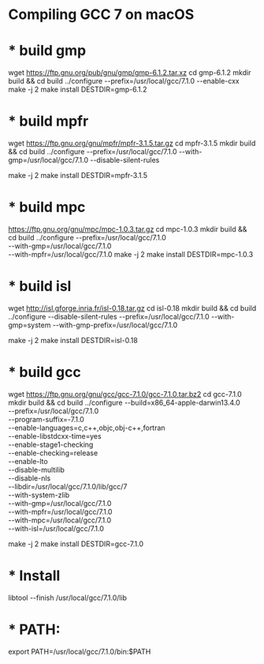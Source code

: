# Compiling GCC 7 on macOS

# * build gmp
wget https://ftp.gnu.org/pub/gnu/gmp/gmp-6.1.2.tar.xz
cd gmp-6.1.2
mkdir build && cd build
../configure --prefix=/usr/local/gcc/7.1.0 --enable-cxx
make -j 2
make install DESTDIR=gmp-6.1.2

# * build mpfr
wget https://ftp.gnu.org/gnu/mpfr/mpfr-3.1.5.tar.gz
cd mpfr-3.1.5
mkdir build && cd build
../configure --prefix=/usr/local/gcc/7.1.0 --with-gmp=/usr/local/gcc/7.1.0 --disable-silent-rules

make -j 2
make install DESTDIR=mpfr-3.1.5

# * build mpc
https://ftp.gnu.org/gnu/mpc/mpc-1.0.3.tar.gz
cd mpc-1.0.3
mkdir build && cd build
../configure  --prefix=/usr/local/gcc/7.1.0 \
              --with-gmp=/usr/local/gcc/7.1.0 \
              --with-mpfr=/usr/local/gcc/7.1.0
make -j 2
make install DESTDIR=mpc-1.0.3

# * build isl
wget http://isl.gforge.inria.fr/isl-0.18.tar.gz
cd isl-0.18
mkdir build && cd build
../configure --disable-silent-rules --prefix=/usr/local/gcc/7.1.0 --with-gmp=system --with-gmp-prefix=/usr/local/gcc/7.1.0

make -j 2
make install DESTDIR=isl-0.18

# * build gcc
wget https://ftp.gnu.org/gnu/gcc/gcc-7.1.0/gcc-7.1.0.tar.bz2
cd gcc-7.1.0
mkdir build && cd build
../configure  --build=x86_64-apple-darwin13.4.0 \
              --prefix=/usr/local/gcc/7.1.0 \
              --program-suffix=-7.1.0  \
              --enable-languages=c,c++,objc,obj-c++,fortran \
              --enable-libstdcxx-time=yes \
              --enable-stage1-checking \
              --enable-checking=release \
              --enable-lto \
              --disable-multilib \
              --disable-nls \
              --libdir=/usr/local/gcc/7.1.0/lib/gcc/7 \
              --with-system-zlib \
              --with-gmp=/usr/local/gcc/7.1.0 \
              --with-mpfr=/usr/local/gcc/7.1.0 \
              --with-mpc=/usr/local/gcc/7.1.0 \
              --with-isl=/usr/local/gcc/7.1.0

make -j 2
make install DESTDIR=gcc-7.1.0


# * Install
libtool --finish /usr/local/gcc/7.1.0/lib

# * PATH:
export PATH=/usr/local/gcc/7.1.0/bin:$PATH

